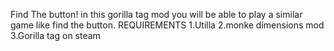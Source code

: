 Find The button! 
in this gorilla tag mod you will be able to play 
a similar game like find the button.
REQUIREMENTS
1.Utilla
2.monke dimensions mod 
3.Gorilla tag on steam

